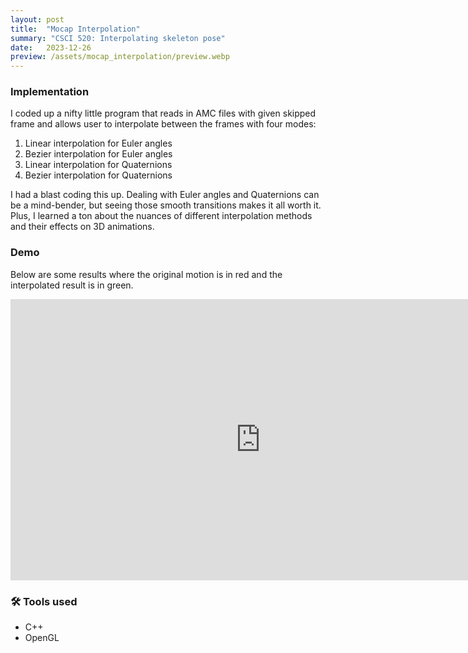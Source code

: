 ```yaml
---
layout: post
title:  "Mocap Interpolation"
summary: "CSCI 520: Interpolating skeleton pose"
date:   2023-12-26
preview: /assets/mocap_interpolation/preview.webp
---
```


### Implementation
I coded up a nifty little program that reads in AMC files with given skipped frame and allows user to interpolate between the frames with four modes:
1. Linear interpolation for Euler angles
2. Bezier interpolation for Euler angles
3. Linear interpolation for Quaternions
4. Bezier interpolation for Quaternions

I had a blast coding this up. Dealing with Euler angles and Quaternions can be a mind-bender, but seeing those smooth transitions makes it all worth it. Plus, I learned a ton about the nuances of different interpolation methods and their effects on 3D animations.

### Demo
Below are some results where the original motion is in red and the interpolated result is in green.

<iframe width="800" height="450" src="https://www.youtube.com/embed/V2sYHaK6GYM?si=FP6ASSmBJO--9C6I" title="YouTube video player" frameborder="0" allow="accelerometer; autoplay; clipboard-write; encrypted-media; gyroscope; picture-in-picture; web-share" allowfullscreen></iframe>

### 🛠️ Tools used
- C++
- OpenGL